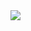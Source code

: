 <img align="left" src="https://github-readme-stats.vercel.app/api/top-langs/?username=gitaro-p" />
</a>

